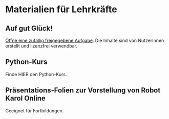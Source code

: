 # Materialien für Lehrkräfte

## Auf gut Glück!

<a href="https://karol.arrrg.de/#RANDOM">Öffne eine zufällig freigegebene Aufgabe</a>. Die Inhalte sind von NutzerInnen erstellt und lizenzfrei verwendbar.

## Python-Kurs

Finde HIER den Python-Kurs.

## Präsentations-Folien zur Vorstellung von Robot Karol Online

Geeignet für Fortbildungen.
